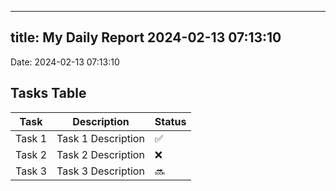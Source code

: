 
---
title: My Daily Report 2024-02-13 07:13:10
---

Date: 2024-02-13 07:13:10

## Tasks Table

| Task | Description | Status |
|------|-------------|--------|
| Task 1 | Task 1 Description | ✅ |
| Task 2 | Task 2 Description | ❌ |
| Task 3 | Task 3 Description | 🔜 |

